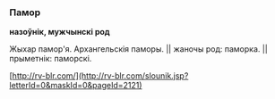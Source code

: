 ### Памор
**назоўнік, мужчынскі род**

Жыхар памор'я. Архангельскія паморы. || жаночы род: паморка. || прыметнік: паморскі.

<a rel="author">[http://rv-blr.com/](http://rv-blr.com/slounik.jsp?letterId=0&maskId=0&pageId=2121)</a>
